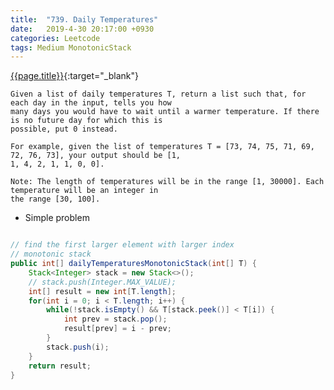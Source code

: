 ```yaml
---
title:  "739. Daily Temperatures"
date:   2019-4-30 20:17:00 +0930
categories: Leetcode
tags: Medium MonotonicStack
---
```


[{{page.title}}](https://leetcode.com/problems/squares-of-a-sorted-array/){:target="_blank"}

    Given a list of daily temperatures T, return a list such that, for each day in the input, tells you how
    many days you would have to wait until a warmer temperature. If there is no future day for which this is
    possible, put 0 instead.

    For example, given the list of temperatures T = [73, 74, 75, 71, 69, 72, 76, 73], your output should be [1,
    1, 4, 2, 1, 1, 0, 0].

    Note: The length of temperatures will be in the range [1, 30000]. Each temperature will be an integer in
    the range [30, 100].

* Simple problem

```java

// find the first larger element with larger index
// monotonic stack
public int[] dailyTemperaturesMonotonicStack(int[] T) {
    Stack<Integer> stack = new Stack<>();
    // stack.push(Integer.MAX_VALUE);
    int[] result = new int[T.length];
    for(int i = 0; i < T.length; i++) {
        while(!stack.isEmpty() && T[stack.peek()] < T[i]) {
            int prev = stack.pop();
            result[prev] = i - prev;
        }
        stack.push(i);
    }
    return result;
}
```
